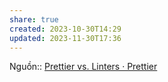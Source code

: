 ```yaml
---
share: true
created: 2023-10-30T14:29
updated: 2023-11-30T17:36
---
```

Nguồn:: [Prettier vs. Linters · Prettier](https://prettier.io/docs/en/comparison.html)